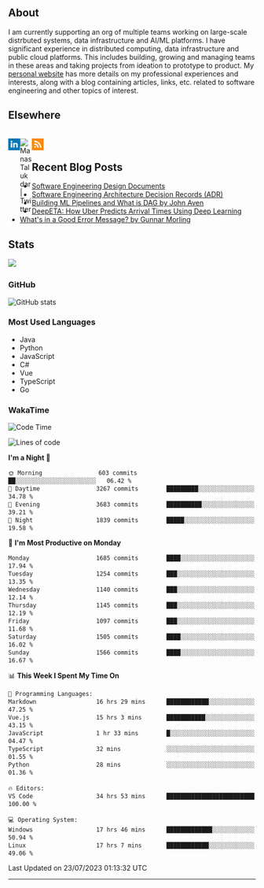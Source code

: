 ## About

I am currently supporting an org of multiple teams working on large-scale distrbuted systems, data infrastructure and AI/ML platforms. I have significant experience in distributed computing, data infrastructure and public cloud platforms. This includes building, growing and managing teams in these areas and taking projects from ideation to prototype to product. My [personal website](https://manastalukdar.github.io/) has more details on my professional experiences and interests, along with a blog containing articles, links, etc. related to software engineering and other topics of interest.

## Elsewhere

</br>

<a href="https://www.linkedin.com/in/manastalukdar" target="_blank">
  <img align="left" alt="Manas Talukdar | Linkedin" width="24px" src="https://raw.githubusercontent.com/edent/SuperTinyIcons/master/images/svg/linkedin.svg" />
</a>
<a href="https://www.twitter.com/manastalukdar" target="_blank">
  <img align="left" alt="Manas Talukdar | Twitter" width="24px" src="https://github.com/TheDudeThatCode/TheDudeThatCode/blob/master/Assets/Twitter.svg" />
</a>
<a href="https://manastalukdar.github.io/" target="_blank">
  <img align="left" alt="Manas Talukdar | Website" width="24px" src="https://github.com/edent/SuperTinyIcons/blob/master/images/svg/rss.svg" />
</a>

</br>

## Recent Blog Posts

<!-- BLOG:START -->
- [Software Engineering Design Documents](https://manastalukdar.github.io/blog/2023/03/18/software-engineering-design-documents/)
- [Software Engineering Architecture Decision Records &lpar;ADR&rpar;](https://manastalukdar.github.io/blog/2023/03/18/software-engineering-architecture-decision-records/)
- [Building ML Pipelines and What is DAG by John Aven](https://manastalukdar.github.io/blog/2022/03/21/building-ml-pipelines-dag/)
- [DeepETA: How Uber Predicts Arrival Times Using Deep Learning](https://manastalukdar.github.io/blog/2022/03/21/deepeta-uber-predicts-arrival-times-deep-learning/)
- [What&#39;s in a Good Error Message? by Gunnar Morling](https://manastalukdar.github.io/blog/2022/02/11/good-error-message-gunnar-morling/)
<!-- BLOG:END -->

## Stats

![](https://komarev.com/ghpvc/?username=manastalukdar)

### GitHub

![GitHub stats](https://github-readme-stats.vercel.app/api?username=manastalukdar&show_icons=true&hide_border=true&hide_rank=true&hide_title=true&icon_color=79ff97&text_color=cecac3&bg_color=4d4b4b)

### Most Used Languages

- Java
- Python
- JavaScript
- C#
- Vue
- TypeScript
- Go

<!--
![Top Langs](https://github-readme-stats.vercel.app/api/top-langs/?username=manastalukdar&layout=compact&hide_border=true&hide_title=true&icon_color=79ff97&text_color=cecac3&bg_color=4d4b4b)
-->

### WakaTime

<!--START_SECTION:waka-->
![Code Time](http://img.shields.io/badge/Code%20Time-3%2C778%20hrs%2021%20mins-blue)

![Lines of code](https://img.shields.io/badge/From%20Hello%20World%20I%27ve%20Written-2.1%20million%20lines%20of%20code-blue)

**I'm a Night 🦉** 

```text
🌞 Morning                603 commits         ██░░░░░░░░░░░░░░░░░░░░░░░   06.42 % 
🌆 Daytime                3267 commits        █████████░░░░░░░░░░░░░░░░   34.78 % 
🌃 Evening                3683 commits        ██████████░░░░░░░░░░░░░░░   39.21 % 
🌙 Night                  1839 commits        █████░░░░░░░░░░░░░░░░░░░░   19.58 % 
```
📅 **I'm Most Productive on Monday** 

```text
Monday                   1685 commits        ████░░░░░░░░░░░░░░░░░░░░░   17.94 % 
Tuesday                  1254 commits        ███░░░░░░░░░░░░░░░░░░░░░░   13.35 % 
Wednesday                1140 commits        ███░░░░░░░░░░░░░░░░░░░░░░   12.14 % 
Thursday                 1145 commits        ███░░░░░░░░░░░░░░░░░░░░░░   12.19 % 
Friday                   1097 commits        ███░░░░░░░░░░░░░░░░░░░░░░   11.68 % 
Saturday                 1505 commits        ████░░░░░░░░░░░░░░░░░░░░░   16.02 % 
Sunday                   1566 commits        ████░░░░░░░░░░░░░░░░░░░░░   16.67 % 
```


📊 **This Week I Spent My Time On** 

```text
💬 Programming Languages: 
Markdown                 16 hrs 29 mins      ████████████░░░░░░░░░░░░░   47.25 % 
Vue.js                   15 hrs 3 mins       ███████████░░░░░░░░░░░░░░   43.15 % 
JavaScript               1 hr 33 mins        █░░░░░░░░░░░░░░░░░░░░░░░░   04.47 % 
TypeScript               32 mins             ░░░░░░░░░░░░░░░░░░░░░░░░░   01.55 % 
Python                   28 mins             ░░░░░░░░░░░░░░░░░░░░░░░░░   01.36 % 

🔥 Editors: 
VS Code                  34 hrs 53 mins      █████████████████████████   100.00 % 

💻 Operating System: 
Windows                  17 hrs 46 mins      █████████████░░░░░░░░░░░░   50.94 % 
Linux                    17 hrs 7 mins       ████████████░░░░░░░░░░░░░   49.06 % 
```


 Last Updated on 23/07/2023 01:13:32 UTC
<!--END_SECTION:waka-->

---

<!--

**manastalukdar/manastalukdar** is a ✨ _special_ ✨ repository because its `README.md` (this file) appears on your GitHub profile.

Here are some ideas to get you started:

- 🔭 I’m currently working on ...
- 🌱 I’m currently learning ...
- 👯 I’m looking to collaborate on ...
- 🤔 I’m looking for help with ...
- 💬 Ask me about ...
- 📫 How to reach me: ...
- 😄 Pronouns: ...
- ⚡ Fun fact: ...
-->
